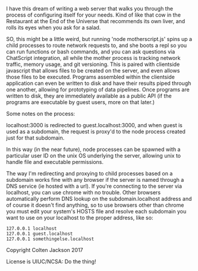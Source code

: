 I have this dream of writing a web server that walks you through the process of configuring itself for your needs.
Kind of like that cow in the Restaurant at the End of the Universe that recommends its own liver, and rolls its eyes when you ask for a salad.

SO, this might be a little weird, but running 'node motherscript.js' spins up a child processes to route network requests to, and she boots a repl so you can run functions or bash commands, and you can ask questions via ChatScript integration, all while the mother process is tracking network traffic, memory usage, and git versioning. This is paired with clientside javascript that allows files to be created on the server, and even allows those files to be executed. Programs assembled within the clientside application can even be written to disk and have their results piped through one another, allowing for prototyping of data pipelines. Once programs are written to disk, they are immediately available as a public API (if the programs are executable by guest users, more on that later.)

Some notes on the process: 

localhost:3000 is redirected to guest.localhost:3000, and when guest is used as a subdomain, the request is proxy'd to the node process created just for that subdomain.

In this way (in the near future), node processes can be spawned with a particular user ID on the unix OS underlying the server, allowing unix to handle file and executable permissions.

The way I'm redirecting and proxying to child processes based on a subdomain works fine with any browser if the server is named through a DNS service (ie hosted with a url). If you're connecting to the server via localhost, you can use chrome with no trouble. Other browsers automatically perform DNS lookup on the subdomain.localhost address and of course it doesn't find anything, so to use browsers other than chrome you must edit your system's HOSTS file and resolve each subdomain you want to use on your localhost to the proper address, like so:
```
127.0.0.1 localhost
127.0.0.1 guest.localhost
127.0.0.1 somethingelse.localhost
```
Copyright Colten Jackson 2017

License is UIUC/NCSA: Do the thing!